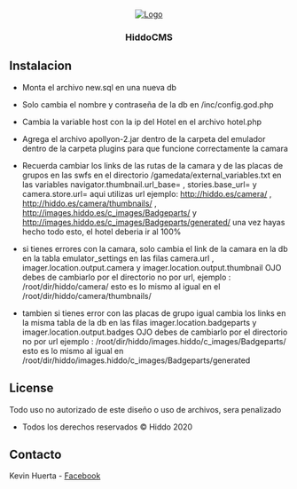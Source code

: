 <br />
<p align="center">
  <a href="https://github.com/othneildrew/Best-README-Template">
    <img src="https://i.imgur.com/yFYD2yd.png" alt="Logo">
  </a>

  <h3 align="center">HiddoCMS</h3>

 


<!-- TABLE OF CONTENTS -->

<!-- ABOUT THE PROJECT -->
## Instalacion


* Monta el archivo new.sql en una nueva db

* Solo cambia el nombre y contraseña de la db en /inc/config.god.php

* Cambia la variable host con la ip del Hotel en el archivo hotel.php

* Agrega el archivo apollyon-2.jar dentro de la carpeta del emulador dentro de la carpeta plugins 
para que funcione correctamente la camara

* Recuerda cambiar los links de las rutas de la camara y de las placas de grupos en las swfs en el directorio /gamedata/external_variables.txt en las variables navigator.thumbnail.url_base= , stories.base_url= y camera.store.url= aqui utilizas url ejemplo: http://hiddo.es/camera/ , http://hiddo.es/camera/thumbnails/ , http://images.hiddo.es/c_images/Badgeparts/ y http://images.hiddo.es/c_images/Badgeparts/generated/
una vez hayas hecho todo esto, el hotel deberia ir al 100%

* si tienes errores con la camara, solo cambia el link de la camara en la db en la tabla emulator_settings en las filas camera.url , imager.location.output.camera y imager.location.output.thumbnail OJO debes de cambiarlo por el directorio no por url, ejemplo : /root/dir/hiddo/camera/ esto es lo mismo al igual en el /root/dir/hiddo/camera/thumbnails/

* tambien si tienes error con las placas de grupo igual cambia los links en la misma tabla de la db en las filas imager.location.badgeparts y imager.location.output.badges OJO debes de cambiarlo por el directorio no por url ejemplo :
/root/dir/hiddo/images.hiddo/c_images/Badgeparts/ esto es lo mismo al igual en /root/dir/hiddo/images.hiddo/c_images/Badgeparts/generated



<!-- LICENSE -->
## License

Todo uso no autorizado de este diseño o uso de archivos, sera penalizado
* Todos los derechos reservados &copy; Hiddo 2020



<!-- CONTACT -->
## Contacto

Kevin Huerta - [Facebook](https://www.facebook.com/kevin.huerta.161446/)






<!-- MARKDOWN LINKS & IMAGES -->
<!-- https://www.markdownguide.org/basic-syntax/#reference-style-links -->
[contributors-shield]: https://img.shields.io/github/contributors/othneildrew/Best-README-Template.svg?style=flat-square
[contributors-url]: https://github.com/othneildrew/Best-README-Template/graphs/contributors
[forks-shield]: https://img.shields.io/github/forks/othneildrew/Best-README-Template.svg?style=flat-square
[forks-url]: https://github.com/othneildrew/Best-README-Template/network/members
[stars-shield]: https://img.shields.io/github/stars/othneildrew/Best-README-Template.svg?style=flat-square
[stars-url]: https://github.com/othneildrew/Best-README-Template/stargazers
[issues-shield]: https://img.shields.io/github/issues/othneildrew/Best-README-Template.svg?style=flat-square
[issues-url]: https://github.com/othneildrew/Best-README-Template/issues
[license-shield]: https://img.shields.io/github/license/othneildrew/Best-README-Template.svg?style=flat-square
[license-url]: https://github.com/othneildrew/Best-README-Template/blob/master/LICENSE.txt
[linkedin-shield]: https://img.shields.io/badge/-LinkedIn-black.svg?style=flat-square&logo=linkedin&colorB=555
[linkedin-url]: https://linkedin.com/in/othneildrew
[product-screenshot]: images/screenshot.png
